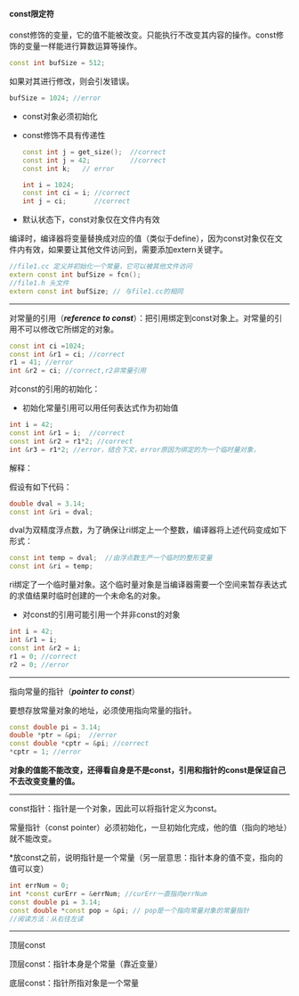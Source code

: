 #### const限定符

const修饰的变量，它的值不能被改变。只能执行不改变其内容的操作。const修饰的变量一样能进行算数运算等操作。

```cpp
const int bufSize = 512;
```

如果对其进行修改，则会引发错误。

```cpp
bufSize = 1024; //error
```

* const对象必须初始化

* const修饰不具有传递性

  ```cpp
  const int j = get_size();  //correct
  const int j = 42;          //correct
  const int k;   // error
  
  int i = 1024;
  const int ci = i; //correct
  int j = ci;       //correct
  ```

* 默认状态下，const对象仅在文件内有效

编译时，编译器将变量替换成对应的值（类似于define），因为const对象仅在文件内有效，如果要让其他文件访问到，需要添加extern关键字。

```cpp
//file1.cc 定义并初始化一个常量，它可以被其他文件访问
extern const int bufSize = fcn();
//file1.h 头文件
extern const int bufSize; // 与file1.cc的相同
```

---

对常量的引用（***reference to const***）：把引用绑定到const对象上。对常量的引用不可以修改它所绑定的对象。

```cpp
const int ci =1024;
const int &r1 = ci; //correct
r1 = 41; //error
int &r2 = ci; //correct,r2非常量引用
```

对const的引用的初始化：

* 初始化常量引用可以用任何表达式作为初始值

```cpp
int i = 42;
const int &r1 = i;  //correct
const int &r2 = r1*2; //correct
int &r3 = r1*2; //error，结合下文，error原因为绑定的为一个临时量对象，
```

解释：

假设有如下代码：

```cpp
double dval = 3.14;
const int &ri = dval;
```

dval为双精度浮点数，为了确保让ri绑定上一个整数，编译器将上述代码变成如下形式：

```cpp
const int temp = dval;  //由浮点数生产一个临时的整形变量
const int &ri = temp;
```

ri绑定了一个临时量对象。这个临时量对象是当编译器需要一个空间来暂存表达式的求值结果时临时创建的一个未命名的对象。

* 对const的引用可能引用一个并非const的对象

```cpp
int i = 42;
int &r1 = i;
const int &r2 = i;
r1 = 0; //correct
r2 = 0; //error
```

---

指向常量的指针（***pointer to const***）

要想存放常量对象的地址，必须使用指向常量的指针。

```cpp
const double pi = 3.14;
double *ptr = &pi;  //error
const double *cptr = &pi; //correct
*cptr = 1; //error
```

**对象的值能不能改变，还得看自身是不是const，引用和指针的const是保证自己不去改变变量的值。**

---

const指针：指针是一个对象，因此可以将指针定义为const。

常量指针（const pointer）必须初始化，一旦初始化完成，他的值（指向的地址）就不能改变。

*放const之前，说明指针是一个常量（另一层意思：指针本身的值不变，指向的值可以变）

```cpp
int errNum = 0;
int *const curErr = &errNum; //curErr一直指向errNum
const double pi = 3.14;
const double *const pop = &pi; // pop是一个指向常量对象的常量指针
//阅读方法：从右往左读
```

---

顶层const

顶层const：指针本身是个常量（靠近变量）

底层const：指针所指对象是一个常量

